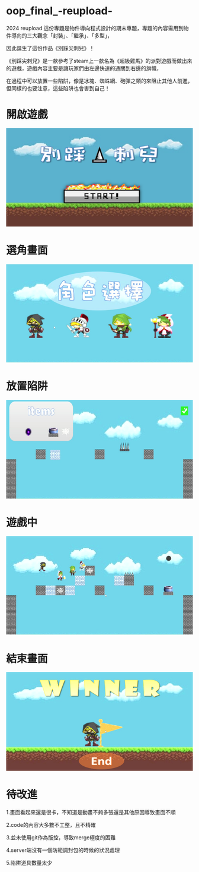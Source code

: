 # oop_final_-reupload-
2024 reupload
這份專題是物件導向程式設計的期末專題，專題的內容需用到物件導向的三大觀念「封裝」、「繼承」、「多型」，

因此誕生了這份作品《別踩尖刺兒》！

《別踩尖刺兒》是一款參考了steam上一款名為《超級雞馬》的派對遊戲而做出來的遊戲，遊戲內容主要是讓玩家們由左邊快速的通關到右邊的旗幟，

在過程中可以放置一些陷阱，像是冰塊、蜘蛛網、砲彈之類的來阻止其他人前進，但同樣的也要注意，這些陷阱也會害到自己！

# 開啟遊戲
![GITHUB](https://github.com/czsczsczs2/oop_project/blob/master/OOP_Photo/interface.png)


# 選角畫面
![GITHUB](https://github.com/czsczsczs2/oop_project/blob/master/OOP_Photo/md_images/select.jpg)


# 放置陷阱
![GITHUB](https://github.com/czsczsczs2/oop_project/blob/master/OOP_Photo/md_images/trap.jpg)


# 遊戲中
![GITHUB](https://github.com/czsczsczs2/oop_project/blob/master/OOP_Photo/md_images/gaming.jpg)


# 結束畫面
![GITHUB](https://github.com/czsczsczs2/oop_project/blob/master/OOP_Photo/md_images/victory.jpg)


# 待改進
1.畫面看起來還是很卡，不知道是動畫不夠多張還是其他原因導致畫面不順

2.code的內容大多數不工整，且不精確

3.並未使用git作為版控，導致merge極度的困難

4.server端沒有一個防範調封包的時候的狀況處理

5.陷阱道具數量太少
